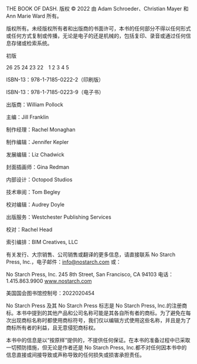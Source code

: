 THE BOOK OF DASH. 版权 © 2022 由 Adam Schroeder、Christian Mayer 和 Ann Marie Ward 所有。

版权所有。未经版权所有者和出版商的书面许可，本书的任何部分不得以任何形式或任何方式复制或传播，无论是电子的还是机械的，包括复印、录音或通过任何信息存储或检索系统。

初版

26 25 24 23 22    1 2 3 4 5

ISBN-13：978-1-7185-0222-2（印刷版）

ISBN-13：978-1-7185-0223-9（电子书）

出版商：William Pollock

主编：Jill Franklin

制作经理：Rachel Monaghan

制作编辑：Jennifer Kepler

发展编辑：Liz Chadwick

封面插画师：Gina Redman

内部设计：Octopod Studios

技术审阅：Tom Begley

校对编辑：Audrey Doyle

出版服务：Westchester Publishing Services

校对：Rachel Head

索引编排：BIM Creatives, LLC

有关发行、大宗销售、公司销售或翻译的更多信息，请直接联系 No Starch Press, Inc.，电子邮件：info@nostarch.com 或：

No Starch Press, Inc. 245 8th Street, San Francisco, CA 94103 电话：1.415.863.9900 [www<wbr>.nostarch<wbr>.com](http://www.nostarch.com)

美国国会图书馆控制号：2022020454

No Starch Press 及其 No Starch Press 标志是 No Starch Press, Inc.的注册商标。本书中提到的其他产品和公司名称可能是其各自所有者的商标。为了避免在每次出现商标名称时都使用商标符号，我们仅以编辑方式使用这些名称，并且是为了商标所有者的利益，且无意侵犯商标权。

本书中的信息是以“按原样”提供的，不提供任何保证。在本书的准备过程中已采取一切预防措施，但无论是作者还是 No Starch Press, Inc.都不对任何因本书中的信息直接或间接导致或声称导致的任何损失或损害承担责任。
